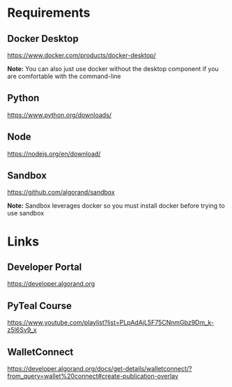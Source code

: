 # Requirements
## Docker Desktop
https://www.docker.com/products/docker-desktop/

**Note:** You can also just use docker without the desktop component if you are comfortable with the command-line

## Python
https://www.python.org/downloads/

## Node
https://nodejs.org/en/download/

## Sandbox
https://github.com/algorand/sandbox

**Note:** Sandbox leverages docker so you must install docker before trying to use sandbox

# Links
## Developer Portal
https://developer.algorand.org

## PyTeal Course
https://www.youtube.com/playlist?list=PLpAdAjL5F75CNnmGbz9Dm_k-z5I6Sv9_x

## WalletConnect
https://developer.algorand.org/docs/get-details/walletconnect/?from_query=wallet%20connect#create-publication-overlay